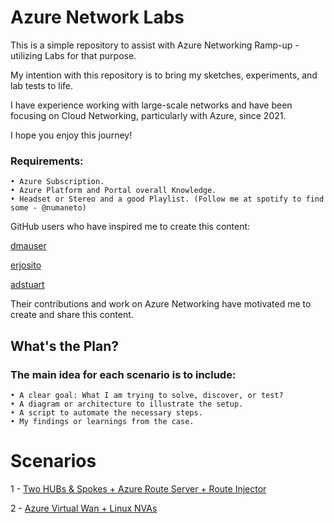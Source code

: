# Azure Network Labs


This is a simple repository to assist with Azure Networking Ramp-up - utilizing Labs for that purpose.

My intention with this repository is to bring my sketches, experiments, and lab tests to life.

I have experience working with large-scale networks and have been focusing on Cloud Networking, particularly with Azure, since 2021.

I hope you enjoy this journey!

### Requirements: 
    • Azure Subscription. 
    • Azure Platform and Portal overall Knowledge.
    • Headset or Stereo and a good Playlist. (Follow me at spotify to find some - @numaneto)
    


GitHub users who have inspired me to create this content:

[dmauser](https://github.com/dmauser)

[erjosito](https://github.com/erjosito)

[adstuart](https://github.com/adstuart)

Their contributions and work on Azure Networking have motivated me to create and share this content.


## What's the Plan?

### The main idea for each scenario is to include: 
    • A clear goal: What I am trying to solve, discover, or test? 
    • A diagram or architecture to illustrate the setup. 
    • A script to automate the necessary steps.
    • My findings or learnings from the case. 


# Scenarios
1 - [Two HUBs & Spokes + Azure Route Server + Route Injector](Mhub_Spokes_ARS_Injector)

2 - [Azure Virtual Wan + Linux NVAs ](azvWAN-NVAS) 

